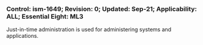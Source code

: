 ### Control: ism-1649; Revision: 0; Updated: Sep-21; Applicability: ALL; Essential Eight: ML3
<p>Just-in-time administration is used for administering systems and applications.</p>